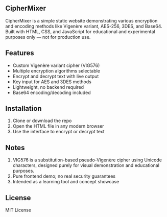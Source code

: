 ## CipherMixer
CipherMixer is a simple static website demonstrating various encryption and encoding methods like Vigenère variant, AES-256, 3DES, and Base64. Built with HTML, CSS, and JavaScript for educational and experimental purposes only — not for production use.

## Features
- Custom Vigenère variant cipher (VIG576)
- Multiple encryption algorithms selectable
- Encrypt and decrypt text with live output
- Key input for AES and 3DES methods
- Lightweight, no backend required
- Base64 encoding/decoding included

## Installation
1. Clone or download the repo
2. Open the HTML file in any modern browser
3. Use the interface to encrypt or decrypt text

## Notes
1. VIG576 is a substitution-based pseudo-Vigenère cipher using Unicode characters, designed purely for visual demonstration and educational purposes.
2. Pure frontend demo; no real security guarantees
3. Intended as a learning tool and concept showcase

## License
MIT License
